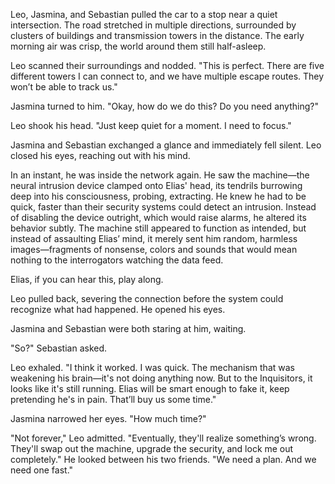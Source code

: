 Leo, Jasmina, and Sebastian pulled the car to a stop near a quiet intersection. The road stretched in multiple directions, surrounded by clusters of buildings and transmission towers in the distance. The early morning air was crisp, the world around them still half-asleep.  

Leo scanned their surroundings and nodded. "This is perfect. There are five different towers I can connect to, and we have multiple escape routes. They won’t be able to track us."  

Jasmina turned to him. "Okay, how do we do this? Do you need anything?"  

Leo shook his head. "Just keep quiet for a moment. I need to focus."  

Jasmina and Sebastian exchanged a glance and immediately fell silent. Leo closed his eyes, reaching out with his mind.  

In an instant, he was inside the network again. He saw the machine—the neural intrusion device clamped onto Elias' head, its tendrils burrowing deep into his consciousness, probing, extracting. He knew he had to be quick, faster than their security systems could detect an intrusion. Instead of disabling the device outright, which would raise alarms, he altered its behavior subtly. The machine still appeared to function as intended, but instead of assaulting Elias’ mind, it merely sent him random, harmless images—fragments of nonsense, colors and sounds that would mean nothing to the interrogators watching the data feed.  

Elias, if you can hear this, play along.  

Leo pulled back, severing the connection before the system could recognize what had happened. He opened his eyes.  

Jasmina and Sebastian were both staring at him, waiting.  

"So?" Sebastian asked.  

Leo exhaled. "I think it worked. I was quick. The mechanism that was weakening his brain—it's not doing anything now. But to the Inquisitors, it looks like it's still running. Elias will be smart enough to fake it, keep pretending he's in pain. That’ll buy us some time."  

Jasmina narrowed her eyes. "How much time?"  

"Not forever," Leo admitted. "Eventually, they'll realize something’s wrong. They'll swap out the machine, upgrade the security, and lock me out completely." He looked between his two friends. "We need a plan. And we need one fast."
